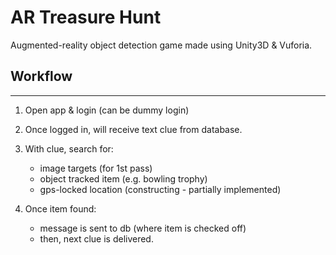 # AR Treasure Hunt

Augmented-reality object detection game made using Unity3D & Vuforia.

## Workflow

---

1. Open app & login (can be dummy login)
2. Once logged in, will receive text clue from database.
3. With clue, search for:

	* image targets (for 1st pass)
	* object tracked item (e.g. bowling trophy)
	* gps-locked location (constructing - partially implemented)

4. Once item found:

	* message is sent to db (where item is checked off)
	* then, next clue is delivered.